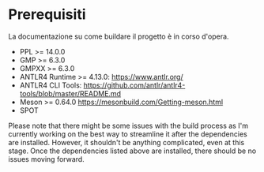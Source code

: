 # Prerequisiti
La documentazione su come buildare il progetto è in corso d'opera.

- PPL >= 14.0.0
- GMP >= 6.3.0
- GMPXX >= 6.3.0
- ANTLR4 Runtime >= 4.13.0: https://www.antlr.org/
- ANTLR4 CLI Tools: https://github.com/antlr/antlr4-tools/blob/master/README.md
- Meson >= 0.64.0 https://mesonbuild.com/Getting-meson.html
- SPOT

Please note that there might be some issues with the build process as I'm currently working on the best way
to streamline it after the dependencies are installed. However, it shouldn't be anything complicated, even at this stage.
Once the dependencies listed above are installed, there should be no issues moving forward.